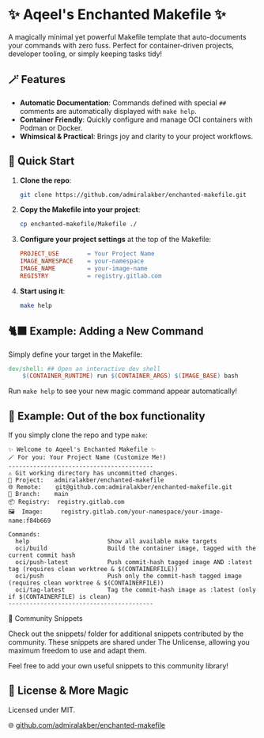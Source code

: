 # ✨ Aqeel's Enchanted Makefile ✨

A magically minimal yet powerful Makefile template that auto-documents your commands with zero fuss. Perfect for container-driven projects, developer tooling, or simply keeping tasks tidy!

## 🪄 Features

- **Automatic Documentation**: Commands defined with special `##` comments are automatically displayed with `make help`.
- **Container Friendly**: Quickly configure and manage OCI containers with Podman or Docker.
- **Whimsical & Practical**: Brings joy and clarity to your project workflows.

## 🚀 Quick Start

1. **Clone the repo**:
   ```bash
   git clone https://github.com/admiralakber/enchanted-makefile.git
   ```

2. **Copy the Makefile into your project**:
   ```bash
   cp enchanted-makefile/Makefile ./
   ```

3. **Configure your project settings** at the top of the Makefile:

   ```makefile
   PROJECT_USE        = Your Project Name
   IMAGE_NAMESPACE    = your-namespace
   IMAGE_NAME         = your-image-name
   REGISTRY           = registry.gitlab.com
   ```

4. **Start using it**:
   ```bash
   make help
   ```

## 🐈‍⬛ Example: Adding a New Command

Simply define your target in the Makefile:

```makefile
dev/shell: ## Open an interactive dev shell
	$(CONTAINER_RUNTIME) run $(CONTAINER_ARGS) $(IMAGE_BASE) bash
```

Run `make help` to see your new magic command appear automatically!

## 🚀 Example: Out of the box functionality

If you simply clone the repo and type `make`:

``` shell
✨ Welcome to Aqeel's Enchanted Makefile ✨
🪄 For you: Your Project Name (Customize Me!)
-----------------------------------------
⚠ Git working directory has uncommitted changes.
📂 Project:   admiralakber/enchanted-makefile
🌐 Remote:    git@github.com:admiralakber/enchanted-makefile.git
🌿 Branch:    main
📦 Registry:  registry.gitlab.com
🖼  Image:     registry.gitlab.com/your-namespace/your-image-name:f84b669

Commands:
  help                      Show all available make targets
  oci/build                 Build the container image, tagged with the current commit hash
  oci/push-latest           Push commit-hash tagged image AND :latest tag (requires clean worktree & $(CONTAINERFILE))
  oci/push                  Push only the commit-hash tagged image (requires clean worktree & $(CONTAINERFILE))
  oci/tag-latest            Tag the commit-hash image as :latest (only if $(CONTAINERFILE) is clean)
-----------------------------------------
```

🌟 Community Snippets

Check out the snippets/ folder for additional snippets contributed by the community. These snippets are shared under The Unlicense, allowing you maximum freedom to use and adapt them.

Feel free to add your own useful snippets to this community library!


## 📖 License & More Magic

Licensed under MIT.

🌐 [github.com/admiralakber/enchanted-makefile](https://github.com/admiralakber/enchanted-makefile)

